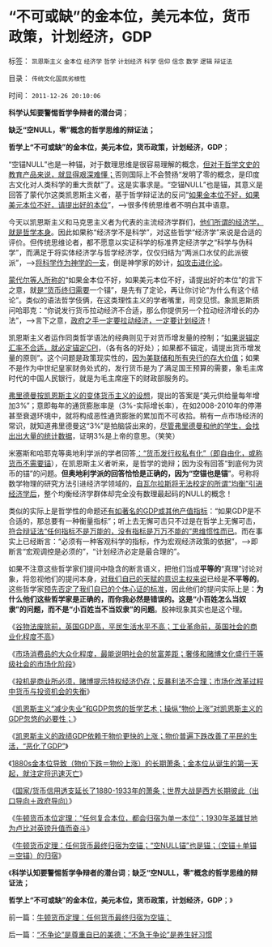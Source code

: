 # “不可或缺”的金本位，美元本位，货币政策，计划经济，GDP

标签： `凯恩斯主义` `金本位` `经济学` `哲学` `计划经济` `科学` `信仰` `信念` `数学` `逻辑` `辩证法` 

目录： `传统文化国民劣根性`

时间： `2011-12-26 20:10:06`

**科学认知要警惕哲学争辩者的潜台词**；

**缺乏“空NULL，零”概念的哲学思维的辩证法；**

**哲学上“不可或缺”的金本位，美元本位，货币政策，计划经济，GDP**；

“空锚NULL”也是一种锚，对于数理思维是很容易理解的概念，[但对于哲学文史的教育产品来说，就显得艰深难懂；](../../../2010/6/24/中国哲学家泛滥成灾的原因.md)否则国际上不会赞扬“发明了零的概念，是印度古文化对人类科学的重大贡献”了。这是实事求是。“空锚NULL”也是锚，其意义是回答了蒙代尔这类凯恩斯主义者，基于哲学辩证法的反问“[如果金本位不好，如果美元本位不好，请提出好的本位](../../../2011/11/30/平价购买力的货币“稳定”：汇率稳定则通货膨胀.md)”，——>很多传统思维者不明白其中语意。

今天以凯恩斯主义和马克思主义者为代表的主流经济学群们，[他们所谓的经济学，就是哲学本身](../../../2009/9/9/经济学，政治中的经济学和“政治经济学”.md)。因此如果称“经济学不是科学”，对这些哲学“经济学”来说是合适的评价。但传统思维论者，都不愿意以实证科学的标准界定经济学之“科学与伪科学”，而满足于将实体经济学与哲学经济学，仅仅归结为“两派口水仗的此派彼派”，——>[将科学作为神学的一支](../../../2009/11/27/科学不是哲学，不缺哲学理论的中国缺什么？.md)，倒是神学家的妙计，[如攻击进化论](../../../2011/12/21/达尔文进化论（诞生／被攻击）的社会背景.md)。

[蒙代尔等人所称的](../../../2010/11/29/欧元含金量的不足和蒙代尔的“妙计”；.md)“如果金本位不好，如果美元本位不好，请提出好的本位”的言下之意，就[是“货币终归需要](../../../2011/12/7/法定货币不允许有任何锚！人民币降值无助出口企业.md)一个锚”，是先有了定论，再让你讨论“为什么有这个结论”。类似的语法哲学伎俩，在这类理性主义的学者嘴里，司空见惯。象凯恩斯质问哈耶克：“你说发行货币拉动经济不合适，那么你提供另一个拉动经济增长的办法”，——>言下之意，[政府之手一定要拉动经济，一定要计划经济](../../../2011/3/19/马克思主义计划经济的科学的数字化.md)！

凯恩斯主义者运作同类哲学语法的经典则见于对货币增发量的控制；“[如果说锚定汇率不合适，就必定锚定CPI](../../../2011/11/30/平价购买力的黄金，外汇，汇率和通货膨胀.md)，（各有各的好处）；如果都不锚定，请提出货币增发量的原则”。这个问题是政策现实性的，[因为美联储和所有央行的存大价值](../../../2011/8/12/美联储QE-n都无关紧要.md)；如果不是作为中世纪皇家财务处式的，发行货币是为了满足国王预算的需要，象毛主席时代的中国人民银行，就是为毛主席座下的财政部服务的。

[弗里德曼按凯恩斯主义的变体货币主义的设想](../../../2010/12/30/货币就是税收；货币发行私有化；.md)，提出的答案是“美元供给量每年增加3%”；意即每年的通货膨胀率是（3%-实际增长率），在如2008-2010年的停滞甚至衰退环境中，就将构成恶性通货膨胀的累加而不可收拾。稍有一点市场经济的常识，就知道弗里德曼这“3%”是拍脑袋出来的，[尽管弗里德曼和他的学生，会找出出大量的统计数据](../../../2010/12/30/货币主义导致恶性通货膨胀和大萧条.md)，证明3%是上帝的意思。（笑笑）

米塞斯和哈耶克等奥地利学派的学者回答[：“货币发行权私有化”（即自由化，或称货币不需要锚](../../../2011/8/23/司空见惯的私人发行货币.md)），在凯恩斯主义者听来，是哲学的诡辩；因为没有回答“到底何为货币的锚”的问题。**但奥地利学派的回答恰恰是正确的，因为“空锚也是锚**”。号称将数学物理的研究方法引进经济学领域的，[自瓦尔拉斯将无法校定的所谓“均衡”引进经济学后](../../../2011/2/12/瓦尔拉斯和门格尔的边际概念完全相反.md)，整个均衡经济学群体却完全没有数理最起码的NULL的概念！

类似的实际上是哲学性的命题还[有如著名的GDP或其他产值指标](../../../2011/12/24/凯恩斯主义经济增长，减少失业，GDP和物价上涨的数学玄妙.md)：“如果GDP是不合适的，那总要有一种衡量指标”；听上去无懈可击只不过是在哲学上无懈可击，[符合辩证法“任何指标不是万能的，没有指标是万万不能的”思维惯性而已](../../../2011/3/1/物极必反规律和辩证法.md)。而在事实上已经断言：“必须有一种客观科学的指标，作为宏观经济政策的依据”，——>即断言“宏观调控是必须的”，“计划经济必定是最合理的”。

如果不注意这些哲学家们提问中隐含的断言语义，把他们当成**平等的**“真理”讨论对象，将忽视他们的提问本身，[对我们自已的天赋的意识主权来说](../../../2011/3/2/个体意识主权不是信仰：你的意识，不是别人的意识.md)已经是**不平等的**。这些哲学家[预先否定了我们自已的个体心证的标准](../../../2010/6/22/你的实证不是我的实证;实证主义也是理性主义.md)，因此他们的提问实际上是：**为什么他们这些哲学家是正确的，而你我必然是错误的。这是“小百姓怎么当奴隶”的问题，而不是“小百姓当不当奴隶”的问题**。股神现象其实也是这个理。

《[谷物法废除前，英国GDP高，平民生活水平不高；工业革命前，英国社会的商业化程度不高](../../../2011/12/23/工业革命前英国的内需市场比清朝落后.md)》

《[市场消费品的大众化程度，最能说明社会的贫富差距；奢侈和赌博文化盛行于等级社会的市场化阶段](../../../2011/12/24/英国的奢侈和赌博，贫富差距的真实标志是消费品.md)》

《[投机是商业所必须，赌博提示特权经济仍存；反暴利法不合理；市场化改革过程中货币与投资机会的失衡](../../../2011/12/24/投机是商业所必须，赌博提示特权经济仍存；.md)》

《[凯恩斯主义“减少失业”和GDP忽悠的哲学艺术；操纵“物价上涨”对凯恩斯主义的GDP忽悠的必要性；](../../../2011/12/24/凯恩斯主义经济增长，减少失业，GDP和物价上涨的数学玄妙.md)》

《[凯恩斯主义的政绩GDP依赖于物价更快的上涨；物价普遍下跌改善了平民的生活，“恶化了GDP”](../../../2011/12/24/凯恩斯主义的GDP依赖于物价更快的上涨.md)》

《[1880s金本位导致（物价下跌＝物价上涨）的长期萧条；金本位从诞生的第一天起，就注定将迅速灭亡](../../../2011/12/25/1880s金本位导致（物价下跌＝物价上涨）的长期萧条.md)》

《[国家/货币信用透支延长了1880-1933年的萧条；世界大战是西方长期彼此（出口导向＋政府导向）](../../../2011/12/25/金本位导致1880-1933年的萧条和两次世界大战的关联.md)》

《[牛顿货币本位定理：“任何复合本位，都会归宿为单一本位”；1930年圣雄甘地为卢比对英镑升值而奋斗](../../../2011/12/25/牛顿货币本位定理.md)》

《[牛顿货币定理：任何货币最终归宿为空锚；“空NULL锚”也是锚；（空锚＋单锚＝空锚）的归宿](../../../2011/12/25/牛顿货币定理：任何货币最终归宿为空锚；.md)》

《**科学认知要警惕哲学争辩者的潜台词**；**缺乏“空NULL，零”概念的哲学思维的辩证法；**

**哲学上“不可或缺”的金本位，美元本位，货币政策，计划经济，GDP**；》



前一篇：[牛顿货币定理：任何货币最终归宿为空锚；](../../../2011/12/25/牛顿货币定理：任何货币最终归宿为空锚；.md)

后一篇：[“不争论”是尊重自已的美德；“不急于争论”是养生好习惯](../../../2011/12/26/“不争论”是尊重自已的美德；“不急于争论”是养生好习惯.md)